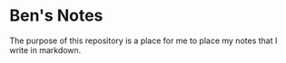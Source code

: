 # Ben's Notes

The purpose of this repository is a place for me to place my notes that I write
in markdown.